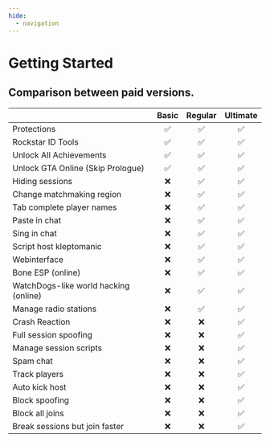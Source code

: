 ```yaml
---
hide:
  - navigation 
---
```


# Getting Started
## Comparison between paid versions.

|                                       |   Basic   |   Regular   |   Ultimate   |
|---------------------------------------|:---------:|:-----------:|:------------:|
| Protections                           |    ✅    |      ✅     |      ✅     |
| Rockstar ID Tools                     |    ✅    |      ✅     |      ✅     |
| Unlock All Achievements               |    ✅    |      ✅     |      ✅     |
| Unlock GTA Online (Skip Prologue)     |    ✅    |      ✅     |      ✅     |
| Hiding sessions                       |    ❌    |      ✅     |      ✅     |
| Change matchmaking region             |    ❌    |      ✅     |      ✅     |
| Tab complete player names             |    ❌    |      ✅     |      ✅     |
| Paste in chat                         |    ❌    |      ✅     |      ✅     |
| Sing in chat                          |    ❌    |      ✅     |      ✅     |
| Script host kleptomanic               |    ❌    |      ✅     |      ✅     |
| Webinterface                          |    ❌    |      ✅     |      ✅     |
| Bone ESP (online)                     |    ❌    |      ✅     |      ✅     |
| WatchDogs-like world hacking (online) |    ❌    |      ✅     |      ✅     |
| Manage radio stations                 |    ❌    |      ✅     |      ✅     |
| Crash Reaction                        |    ❌    |      ❌     |      ✅     |
| Full session spoofing                 |    ❌    |      ❌     |      ✅     |
| Manage session scripts                |    ❌    |      ❌     |      ✅     |
| Spam chat                             |    ❌    |      ❌     |      ✅     |
| Track players                         |    ❌    |      ❌     |      ✅     |
| Auto kick host                        |    ❌    |      ❌     |      ✅     |
| Block spoofing                        |    ❌    |      ❌     |      ✅     |
| Block all joins                       |    ❌    |      ❌     |      ✅     |
| Break sessions but join faster        |    ❌    |      ❌     |      ✅     |
